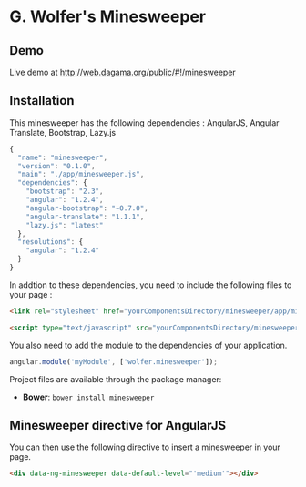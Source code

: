G. Wolfer's Minesweeper
===========

## Demo

Live demo at http://web.dagama.org/public/#!/minesweeper

## Installation

This minesweeper has the following dependencies : AngularJS, Angular Translate, Bootstrap, Lazy.js

```javascript
{
  "name": "minesweeper",
  "version": "0.1.0",
  "main": "./app/minesweeper.js",
  "dependencies": {
    "bootstrap": "2.3",
    "angular": "1.2.4",
    "angular-bootstrap": "~0.7.0",    
    "angular-translate": "1.1.1",
    "lazy.js": "latest"
  },
  "resolutions": {
    "angular": "1.2.4"
  }
}
```

In addtion to these dependencies, you need to include the following files to your page :

```html
<link rel="stylesheet" href="yourComponentsDirectory/minesweeper/app/minesweeper.css">
```

```html
<script type="text/javascript" src="yourComponentsDirectory/minesweeper/app/minesweeper.js"></script>
```

You also need to add the module to the dependencies of your application.

```javascript
angular.module('myModule', ['wolfer.minesweeper']);
```

Project files are available through the package manager:
* **Bower**: `bower install minesweeper`

## Minesweeper directive for AngularJS

You can then use the following directive to insert a minesweeper in your page.

```html
<div data-ng-minesweeper data-default-level="'medium'"></div>
```
